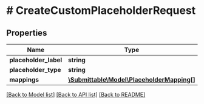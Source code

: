 # # CreateCustomPlaceholderRequest

## Properties

Name | Type | Description | Notes
------------ | ------------- | ------------- | -------------
**placeholder_label** | **string** |  | [optional]
**placeholder_type** | **string** |  | [optional]
**mappings** | [**\Submittable\Model\PlaceholderMapping[]**](PlaceholderMapping.md) |  | [optional]

[[Back to Model list]](../../README.md#models) [[Back to API list]](../../README.md#endpoints) [[Back to README]](../../README.md)

